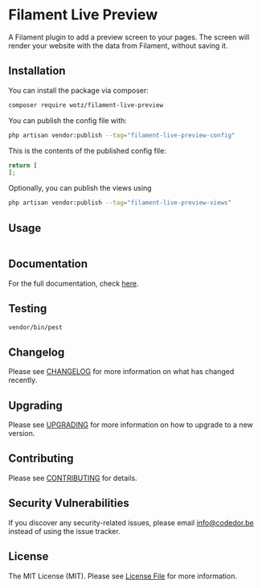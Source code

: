 # Filament Live Preview

A Filament plugin to add a preview screen to your pages. The screen will render your website with the data from Filament, without saving it.

## Installation

You can install the package via composer:

```bash
composer require wotz/filament-live-preview
```

You can publish the config file with:

```bash
php artisan vendor:publish --tag="filament-live-preview-config"
```

This is the contents of the published config file:

```php
return [
];
```

Optionally, you can publish the views using

```bash
php artisan vendor:publish --tag="filament-live-preview-views"
```

## Usage

```php
```

## Documentation

For the full documentation, check [here](./docs/index.md).

## Testing

```bash
vendor/bin/pest
```

## Changelog

Please see [CHANGELOG](CHANGELOG.md) for more information on what has changed recently.

## Upgrading

Please see [UPGRADING](UPGRADING.md) for more information on how to upgrade to a new version.

## Contributing

Please see [CONTRIBUTING](CONTRIBUTING.md) for details.

## Security Vulnerabilities

If you discover any security-related issues, please email info@codedor.be instead of using the issue tracker.

## License

The MIT License (MIT). Please see [License File](LICENSE.md) for more information.
